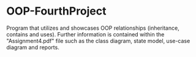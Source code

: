 # OOP-FourthProject

Program that utilizes and showcases OOP relationships (inheritance, contains and uses). Further information is contained within the "Assignment4.pdf" file such as the class diagram, state model, use-case diagram and reports. 
